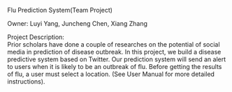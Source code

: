 Flu Prediction System(Team Project)

Owner:
Luyi Yang, Juncheng Chen, Xiang Zhang

Project Description: 	
	Prior scholars have done a couple of researches on the potential of social media in prediction of disease outbreak. In this project, we build a disease predictive system based on Twitter. Our prediction system will send an alert to users when it is likely to be an outbreak of flu. 
	Before getting the results of flu, a user must select a location. (See User Manual for more detailed instructions).
